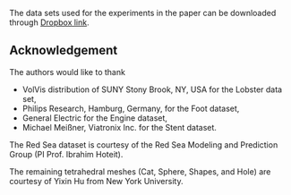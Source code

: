 The data sets used for the experiments in the paper can be downloaded through [Dropbox link](https://clemson.box.com/s/vly24yn2ufaifqj1ixt0g0e3lgq6ud2a). 

## Acknowledgement

The authors would like to thank 
- VolVis distribution of SUNY Stony Brook, NY, USA for the Lobster data set, 
- Philips Research, Hamburg, Germany, for the Foot dataset, 
- General Electric for the Engine dataset, 
- Michael Meißner, Viatronix Inc. for the Stent dataset. 

The Red Sea dataset is courtesy of the Red Sea Modeling and Prediction Group (PI Prof. Ibrahim Hoteit). 

The remaining tetrahedral meshes (Cat, Sphere, Shapes, and Hole) are courtesy of Yixin Hu from New York University. 